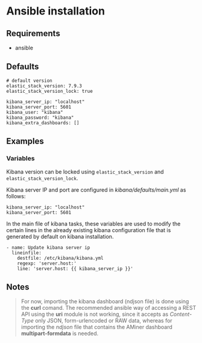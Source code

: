 # Ansible installation

## Requirements
- ansible

## Defaults
```
# default version
elastic_stack_version: 7.9.3
elastic_stack_version_lock: true

kibana_server_ip: "localhost"
kibana_server_port: 5601
kibana_user: "kibana"
kibana_password: "kibana"
kibana_extra_dashboards: []
```
## Examples

### Variables

Kibana version can be locked using `elastic_stack_version` and `elastic_stack_version_lock`.

Kibana server IP and port are configured in *kibana/defaults/main.yml* as follows:

```
kibana_server_ip: "localhost"
kibana_server_port: 5601
```

In the main file of kibana tasks, these variables are used to modify the certain lines in the already existing kibana configuration file that is generated by default on kibana installation.

```
- name: Update kibana server ip
  lineinfile:
    destfile: /etc/kibana/kibana.yml
    regexp: 'server.host:'
    line: 'server.host: {{ kibana_server_ip }}'
```


## Notes
 
> For now, importing the kibana dashboard (ndjson file) is done using the **curl** comand. The recommended ansible way of accessing a REST API using the **uri** module is not working, since it accepts as *Content-Type* only JSON, form-urlencoded or RAW data, whereas for importing the *ndjson* file that contains the AMiner dashboard **multipart-formdata** is needed.



